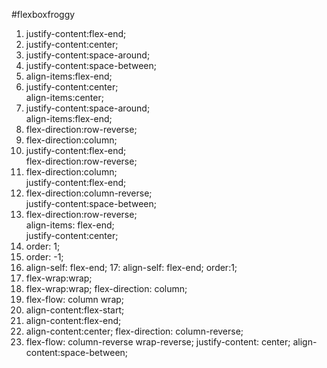 #flexboxfroggy

01. justify-content:flex-end;
02. justify-content:center;
03. justify-content:space-around;
04. justify-content:space-between;
05. align-items:flex-end;
06. justify-content:center;  
    align-items:center;
07. justify-content:space-around;    
    align-items:flex-end;
08. flex-direction:row-reverse;
09. flex-direction:column;
10. justify-content:flex-end;   
    flex-direction:row-reverse;
11. flex-direction:column;         
    justify-content:flex-end;
12. flex-direction:column-reverse;     
    justify-content:space-between;
13. flex-direction:row-reverse;    
    align-items: flex-end;     
    justify-content:center;
14. order: 1;
15. order: -1;
16. align-self: flex-end;
17: align-self: flex-end;
    order:1;
18. flex-wrap:wrap;
19. flex-wrap:wrap;
    flex-direction: column;
20. flex-flow: column wrap;
21. align-content:flex-start;
22. align-content:flex-end;
23. align-content:center;
    flex-direction: column-reverse;
24. flex-flow: column-reverse wrap-reverse;
    justify-content: center;
    align-content:space-between;
